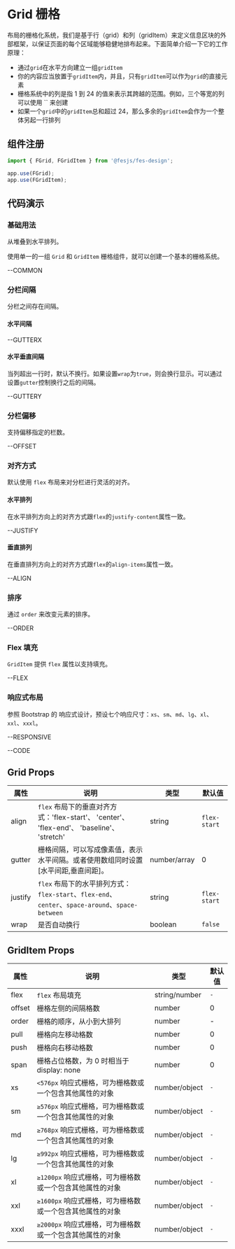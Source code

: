 # Grid 栅格

布局的栅格化系统，我们是基于行（grid）和列（gridItem）来定义信息区块的外部框架，以保证页面的每个区域能够稳健地排布起来。下面简单介绍一下它的工作原理：

-   通过`grid`在水平方向建立一组`gridItem`
-   你的内容应当放置于`gridItem`内，并且，只有`gridItem`可以作为`grid`的直接元素
-   栅格系统中的列是指 1 到 24 的值来表示其跨越的范围。例如，三个等宽的列可以使用 `` 来创建
-   如果一个`grid`中的`gridItem`总和超过 24，那么多余的`gridItem`会作为一个整体另起一行排列

## 组件注册

```js
import { FGrid, FGridItem } from '@fesjs/fes-design';

app.use(FGrid);
app.use(FGridItem);
```

## 代码演示

### 基础用法

从堆叠到水平排列。

使用单一的一组 `Grid` 和 `GridItem` 栅格组件，就可以创建一个基本的栅格系统。

--COMMON

### 分栏间隔

分栏之间存在间隔。

#### 水平间隔

--GUTTERX

#### 水平垂直间隔

当列超出一行时，默认不换行。如果设置`wrap`为`true`，则会换行显示。可以通过设置`gutter`控制换行之后的间隔。

--GUTTERY

### 分栏偏移

支持偏移指定的栏数。

--OFFSET

### 对齐方式

默认使用 `flex` 布局来对分栏进行灵活的对齐。

#### 水平排列

在水平排列方向上的对齐方式跟`flex`的`justify-content`属性一致。

--JUSTIFY

#### 垂直排列

在垂直排列方向上的对齐方式跟`flex`的`align-items`属性一致。

--ALIGN

### 排序

通过 `order` 来改变元素的排序。

--ORDER

### Flex 填充

`GridItem` 提供 `flex` 属性以支持填充。

--FLEX

### 响应式布局

参照 Bootstrap 的 响应式设计，预设七个响应尺寸：`xs`、`sm`、`md`、`lg`、`xl`、`xxl`、`xxxl`。

--RESPONSIVE

--CODE

<style lang="less">
.fes-grid {
    margin: 8px 0;
    .fes-grid-item {
        .col-demo {
            padding: 16px 0;
            color: #ffffff;
            text-align: center;
        }
        &:nth-child(2n+1) {
            .col-demo{
                background: rgba(0,146,255, .75);
            }
        }
        &:nth-child(2n) {
            .col-demo{
                background: #0092ff;
            }
        }
    }
}
</style>

## Grid Props

| 属性    | 说明                                                                                             | 类型         | 默认值       |
| ------- | ------------------------------------------------------------------------------------------------ | ------------ | ------------ |
| align   | `flex` 布局下的垂直对齐方式：'flex-start'、 'center'、 'flex-end'、 'baseline'、 'stretch'       | string       | `flex-start` |
| gutter  | 栅格间隔，可以写成像素值，表示水平间隔。或者使用数组同时设置[水平间距,垂直间距]。                | number/array | 0            |
| justify | `flex` 布局下的水平排列方式：`flex-start`、`flex-end`、`center`、`space-around`、`space-between` | string       | `flex-start` |
| wrap    | 是否自动换行                                                                                     | boolean      | `false`      |

## GridItem Props

| 属性   | 说明                                                     | 类型          | 默认值 |
| ------ | -------------------------------------------------------- | ------------- | ------ |
| flex   | `flex` 布局填充                                          | string/number | `-`    |
| offset | 栅格左侧的间隔格数                                       | number        | 0      |
| order  | 栅格的顺序，从小到大排列                                 | number        | -      |
| pull   | 栅格向左移动格数                                         | number        | 0      |
| push   | 栅格向右移动格数                                         | number        | 0      |
| span   | 栅格占位格数，为 0 时相当于 display: none                | number        | 0      |
| xs     | `<576px` 响应式栅格，可为栅格数或一个包含其他属性的对象  | number/object | `-`    |
| sm     | `≥576px` 响应式栅格，可为栅格数或一个包含其他属性的对象  | number/object | `-`    |
| md     | `≥768px` 响应式栅格，可为栅格数或一个包含其他属性的对象  | number/object | `-`    |
| lg     | `≥992px` 响应式栅格，可为栅格数或一个包含其他属性的对象  | number/object | `-`    |
| xl     | `≥1200px` 响应式栅格，可为栅格数或一个包含其他属性的对象 | number/object | `-`    |
| xxl    | `≥1600px` 响应式栅格，可为栅格数或一个包含其他属性的对象 | number/object | `-`    |
| xxxl   | `≥2000px` 响应式栅格，可为栅格数或一个包含其他属性的对象 | number/object | `-`    |
